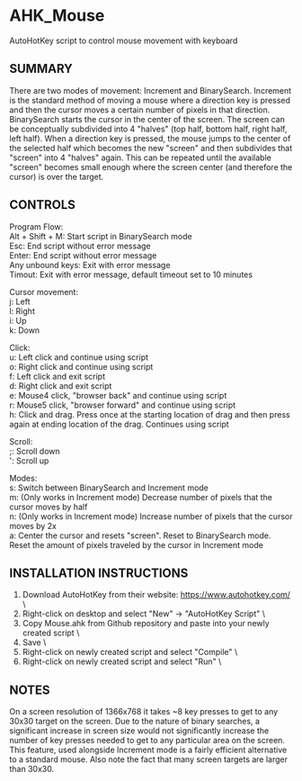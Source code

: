 # AHK_Mouse
AutoHotKey script to control mouse movement with keyboard

SUMMARY
-------
There are two modes of movement: Increment and BinarySearch. Increment is the standard method of moving a mouse where a direction key is pressed and then the cursor moves a certain number of pixels in that direction. BinarySearch starts the cursor in the center of the screen. The screen can be conceptually subdivided into 4 "halves" (top half, bottom half, right half, left half). When a direction key is pressed, the mouse jumps to the center of the selected half which becomes the new "screen" and then subdivides that "screen" into 4 "halves" again. This can be repeated until the available "screen" becomes small enough where the screen center (and therefore the cursor) is over the target.

CONTROLS
--------
Program Flow:\
Alt + Shift + M: Start script in BinarySearch mode\
Esc: End script without error message\
Enter: End script without error message\
Any unbound keys: Exit with error message\
Timout: Exit with error message, default timeout set to 10 minutes

Cursor movement:\
j: Left\
l: Right\
i: Up\
k: Down

Click:\
u: Left click and continue using script\
o: Right click and continue using script\
f: Left click and exit script\
d: Right click and exit script\
e: Mouse4 click, "browser back" and continue using script\
r: Mouse5 click, "browser forward" and continue using script\
h: Click and drag. Press once at the starting location of drag and then press again at ending location of the drag. Continues using script

Scroll:\
;: Scroll down\
': Scroll up

Modes:\
s: Switch between BinarySearch and Increment mode\
m: (Only works in Increment mode) Decrease number of pixels that the cursor moves by half\
n: (Only works in Increment mode) Increase number of pixels that the cursor moves by 2x\
a: Center the cursor and resets "screen". Reset to BinarySearch mode. Reset the amount of pixels traveled by the cursor in Increment mode

INSTALLATION INSTRUCTIONS
-------------------------
1. Download AutoHotKey from their website: https://www.autohotkey.com/ \
2. Right-click on desktop and select "New" -> "AutoHotKey Script" \
3. Copy Mouse.ahk from Github repository and paste into your newly created script \
4. Save \
5. Right-click on newly created script and select "Compile" \
6. Right-click on newly created script and select "Run" \


NOTES
-----
On a screen resolution of 1366x768 it takes ~8 key presses to get to any 30x30 target on the screen. Due to the nature of binary searches, a significant increase in screen size would not significantly increase the number of key presses needed to get to any particular area on the screen. This feature, used alongside Increment mode is a fairly efficient alternative to a standard mouse. Also note the fact that many screen targets are larger than 30x30.
